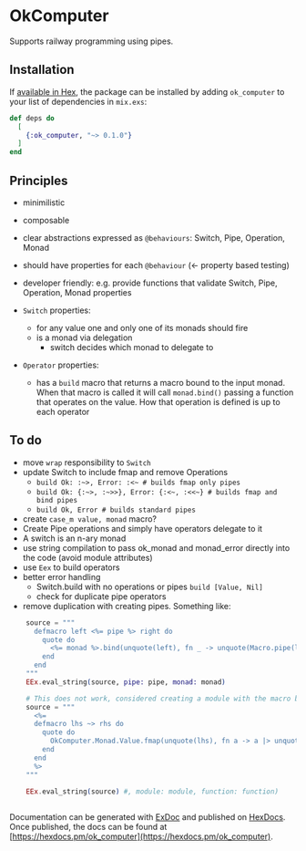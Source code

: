 # OkComputer
Supports railway programming using pipes.

## Installation

If [available in Hex](https://hex.pm/docs/publish), the package can be installed
by adding `ok_computer` to your list of dependencies in `mix.exs`:

```elixir
def deps do
  [
    {:ok_computer, "~> 0.1.0"}
  ]
end
```

## Principles
- minimilistic
- composable
- clear abstractions expressed as `@behaviours`: Switch, Pipe, Operation, Monad 
- should have properties for each `@behaviour` (<- property based testing)
- developer friendly: e.g. provide functions that validate Switch, Pipe, Operation, Monad properties

- `Switch` properties:
  - for any value one and only one of its monads should fire
  - is a monad via delegation
    - switch decides which monad to delegate to
      
- `Operator` properties:
  - has a `build` macro that returns a macro bound to the input monad.
    When that macro is called it will call `monad.bind()` passing a function
    that operates on the value. 
    How that operation is defined is up to each operator   

## To do
- move `wrap` responsibility to `Switch`
- update Switch to include fmap and remove Operations
  - `build Ok: :~>, Error: :<~ # builds fmap only pipes`
  - `build Ok: {:~>, :~>>}, Error: {:<~, :<<~} # builds fmap and bind pipes`
  - `build Ok, Error # builds standard pipes`
- create `case_m value, monad` macro?
- Create Pipe operations and simply have operators delegate to it
- A switch is an n-ary monad
- use string compilation to pass ok_monad and monad_error directly into the code (avoid module attributes)
- use `Eex` to build operators
- better error handling
  - Switch.build with no operations or pipes `build [Value, Nil]`
  - check for duplicate pipe operators
- remove duplication with creating pipes. Something like:
```elixir
    source = """
      defmacro left <%= pipe %> right do
        quote do
          <%= monad %>.bind(unquote(left), fn _ -> unquote(Macro.pipe(left, right, 0)) end)
        end
      end
    """
    EEx.eval_string(source, pipe: pipe, monad: monad)

    # This does not work, considered creating a module with the macro but seems too complicated    
    source = """
      <%=
      defmacro lhs ~> rhs do
        quote do
          OkComputer.Monad.Value.fmap(unquote(lhs), fn a -> a |> unquote(rhs) end)
        end
      end
      %>
    """

    EEx.eval_string(source) #, module: module, function: function)
    
```
Documentation can be generated with [ExDoc](https://github.com/elixir-lang/ex_doc)
and published on [HexDocs](https://hexdocs.pm). Once published, the docs can
be found at [https://hexdocs.pm/ok_computer](https://hexdocs.pm/ok_computer).
